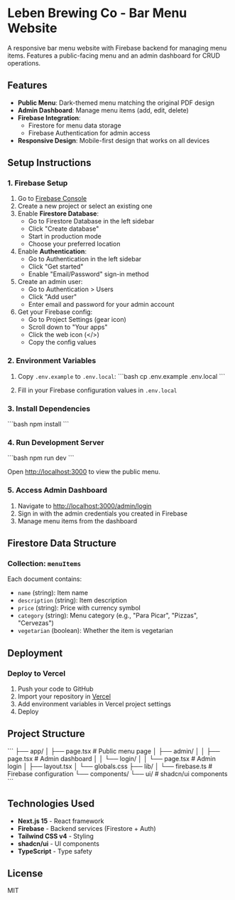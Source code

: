 # Leben Brewing Co - Bar Menu Website

A responsive bar menu website with Firebase backend for managing menu items. Features a public-facing menu and an admin dashboard for CRUD operations.

## Features

- **Public Menu**: Dark-themed menu matching the original PDF design
- **Admin Dashboard**: Manage menu items (add, edit, delete)
- **Firebase Integration**: 
  - Firestore for menu data storage
  - Firebase Authentication for admin access
- **Responsive Design**: Mobile-first design that works on all devices

## Setup Instructions

### 1. Firebase Setup

1. Go to [Firebase Console](https://console.firebase.google.com/)
2. Create a new project or select an existing one
3. Enable **Firestore Database**:
   - Go to Firestore Database in the left sidebar
   - Click "Create database"
   - Start in production mode
   - Choose your preferred location
4. Enable **Authentication**:
   - Go to Authentication in the left sidebar
   - Click "Get started"
   - Enable "Email/Password" sign-in method
5. Create an admin user:
   - Go to Authentication > Users
   - Click "Add user"
   - Enter email and password for your admin account
6. Get your Firebase config:
   - Go to Project Settings (gear icon)
   - Scroll down to "Your apps"
   - Click the web icon (</>)
   - Copy the config values

### 2. Environment Variables

1. Copy `.env.example` to `.env.local`:
   \`\`\`bash
   cp .env.example .env.local
   \`\`\`

2. Fill in your Firebase configuration values in `.env.local`

### 3. Install Dependencies

\`\`\`bash
npm install
\`\`\`

### 4. Run Development Server

\`\`\`bash
npm run dev
\`\`\`

Open [http://localhost:3000](http://localhost:3000) to view the public menu.

### 5. Access Admin Dashboard

1. Navigate to [http://localhost:3000/admin/login](http://localhost:3000/admin/login)
2. Sign in with the admin credentials you created in Firebase
3. Manage menu items from the dashboard

## Firestore Data Structure

### Collection: `menuItems`

Each document contains:
- `name` (string): Item name
- `description` (string): Item description
- `price` (string): Price with currency symbol
- `category` (string): Menu category (e.g., "Para Picar", "Pizzas", "Cervezas")
- `vegetarian` (boolean): Whether the item is vegetarian

## Deployment

### Deploy to Vercel

1. Push your code to GitHub
2. Import your repository in [Vercel](https://vercel.com)
3. Add environment variables in Vercel project settings
4. Deploy

## Project Structure

\`\`\`
├── app/
│   ├── page.tsx              # Public menu page
│   ├── admin/
│   │   ├── page.tsx          # Admin dashboard
│   │   └── login/
│   │       └── page.tsx      # Admin login
│   ├── layout.tsx
│   └── globals.css
├── lib/
│   └── firebase.ts           # Firebase configuration
└── components/
    └── ui/                   # shadcn/ui components
\`\`\`

## Technologies Used

- **Next.js 15** - React framework
- **Firebase** - Backend services (Firestore + Auth)
- **Tailwind CSS v4** - Styling
- **shadcn/ui** - UI components
- **TypeScript** - Type safety

## License

MIT
